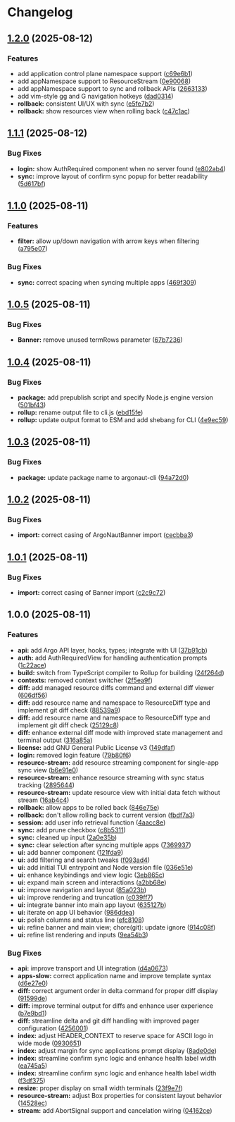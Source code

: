 # Changelog

## [1.2.0](https://github.com/darksworm/argonaut/compare/v1.1.1...v1.2.0) (2025-08-12)


### Features

* add application control plane namespace support ([c69e6b1](https://github.com/darksworm/argonaut/commit/c69e6b197f2dda4f407c2bc4aa07256e0a3546fc))
* add appNamespace support to ResourceStream ([0e90068](https://github.com/darksworm/argonaut/commit/0e90068dd6968e3861e06c23eeba56d03a9cc922))
* add appNamespace support to sync and rollback APIs ([2663133](https://github.com/darksworm/argonaut/commit/26631339d819d5f43c1f3f472686791c850076b0))
* add vim-style gg and G navigation hotkeys ([dad0314](https://github.com/darksworm/argonaut/commit/dad0314d2c5adf7fc48dd958c7a9be2cdfd99b7c))
* **rollback:** consistent UI/UX with sync ([e5fe7b2](https://github.com/darksworm/argonaut/commit/e5fe7b22b35249bda104a825355c11cffcc87f9f))
* **rollback:** show resources view when rolling back ([c47c1ac](https://github.com/darksworm/argonaut/commit/c47c1ac56ed8d19fe3d677b7e7992ca651e75bc5))

## [1.1.1](https://github.com/darksworm/argonaut/compare/v1.1.0...v1.1.1) (2025-08-12)


### Bug Fixes

* **login:** show AuthRequired component when no server found ([e802ab4](https://github.com/darksworm/argonaut/commit/e802ab45f7a89a9e6f05b81b8a0ef8bb693a42ba))
* **sync:** improve layout of confirm sync popup for better readability ([5d617bf](https://github.com/darksworm/argonaut/commit/5d617bf1659f7f4ab3c23d524c5db25da15ffba3))

## [1.1.0](https://github.com/darksworm/argonaut/compare/v1.0.5...v1.1.0) (2025-08-11)


### Features

* **filter:** allow up/down navigation with arrow keys when filtering ([a795e07](https://github.com/darksworm/argonaut/commit/a795e07a4f5e9eb00e435a25b471b7b7b3f676ed))


### Bug Fixes

* **sync:** correct spacing when syncing multiple apps ([469f309](https://github.com/darksworm/argonaut/commit/469f309981757acf572e85fddd8b1455def94937))

## [1.0.5](https://github.com/darksworm/argonaut/compare/v1.0.4...v1.0.5) (2025-08-11)


### Bug Fixes

* **Banner:** remove unused termRows parameter ([67b7236](https://github.com/darksworm/argonaut/commit/67b72360be48f3c13550db7b7c7c43e87e7b7c3d))

## [1.0.4](https://github.com/darksworm/argonaut/compare/v1.0.3...v1.0.4) (2025-08-11)


### Bug Fixes

* **package:** add prepublish script and specify Node.js engine version ([501bf43](https://github.com/darksworm/argonaut/commit/501bf4377edbb684b5f3ecca3d5b0fd67fabedba))
* **rollup:** rename output file to cli.js ([ebd15fe](https://github.com/darksworm/argonaut/commit/ebd15fe0f2462900b49341acf689e987f0343a44))
* **rollup:** update output format to ESM and add shebang for CLI ([4e9ec59](https://github.com/darksworm/argonaut/commit/4e9ec592a86f312df6afa341864076b5f4bc2725))

## [1.0.3](https://github.com/darksworm/argonaut/compare/v1.0.2...v1.0.3) (2025-08-11)


### Bug Fixes

* **package:** update package name to argonaut-cli ([94a72d0](https://github.com/darksworm/argonaut/commit/94a72d0fe25a55462e1a5e34b81f6233a6717d18))

## [1.0.2](https://github.com/darksworm/argonaut/compare/v1.0.1...v1.0.2) (2025-08-11)


### Bug Fixes

* **import:** correct casing of ArgoNautBanner import ([cecbba3](https://github.com/darksworm/argonaut/commit/cecbba3ed0a8e0fb87759d3d3c8ae09b0c7f9a0b))

## [1.0.1](https://github.com/darksworm/argonaut/compare/v1.0.0...v1.0.1) (2025-08-11)


### Bug Fixes

* **import:** correct casing of Banner import ([c2c9c72](https://github.com/darksworm/argonaut/commit/c2c9c722f6b5dd76e7ab3913ad5f18b5c18a927f))

## 1.0.0 (2025-08-11)


### Features

* **api:** add Argo API layer, hooks, types; integrate with UI ([37b91cb](https://github.com/darksworm/argonaut/commit/37b91cb52ac597f4d8bd0743e4633c8ee8348b45))
* **auth:** add AuthRequiredView for handling authentication prompts ([1c22ace](https://github.com/darksworm/argonaut/commit/1c22ace9492ae20a9da565ad303963722dc7b108))
* **build:** switch from TypeScript compiler to Rollup for building ([24f264d](https://github.com/darksworm/argonaut/commit/24f264d48c093dd7f94c25ad86d27965aac2df97))
* **contexts:** removed context switcher ([2f5ea9f](https://github.com/darksworm/argonaut/commit/2f5ea9f34940b4f9f495c044ae88b410a2b7c9e6))
* **diff:** add managed resource diffs command and external diff viewer ([606df56](https://github.com/darksworm/argonaut/commit/606df56d9dc1b622e4f20864d57fc1b3b65af8bb))
* **diff:** add resource name and namespace to ResourceDiff type and implement git diff check ([88539a9](https://github.com/darksworm/argonaut/commit/88539a975b7c3597b3ca26c4af01159f13f06248))
* **diff:** add resource name and namespace to ResourceDiff type and implement git diff check ([25129c8](https://github.com/darksworm/argonaut/commit/25129c8d60ad60837eca174be105a4985ac303c2))
* **diff:** enhance external diff mode with improved state management and terminal output ([316a85a](https://github.com/darksworm/argonaut/commit/316a85a80b0034e7e2a80bed8f7358395a35d8f5))
* **license:** add GNU General Public License v3 ([149dfaf](https://github.com/darksworm/argonaut/commit/149dfaff69b1b9b6f51f9bcc5dade2dd16b3efce))
* **login:** removed login feature ([79b80f6](https://github.com/darksworm/argonaut/commit/79b80f6fa4aba084dba8985230730960d073c1e8))
* **resource-stream:** add resource streaming component for single-app sync view ([b6e91e0](https://github.com/darksworm/argonaut/commit/b6e91e08e8baa60579655845d6271982991b37b3))
* **resource-stream:** enhance resource streaming with sync status tracking ([2895644](https://github.com/darksworm/argonaut/commit/2895644692978ccdfcf1da3902016ed8ac80b04f))
* **resource-stream:** update resource view with initial data fetch without stream ([16ab4c4](https://github.com/darksworm/argonaut/commit/16ab4c4d8485095c639350da6da95b35318a365c))
* **rollback:** allow apps to be rolled back ([846e75e](https://github.com/darksworm/argonaut/commit/846e75e8da56d49fd79fc1733bd6766adbbd59e1))
* **rollback:** don't allow rolling back to current version ([fbdf7a3](https://github.com/darksworm/argonaut/commit/fbdf7a3334b871dc391e063ebae06babfb2964a4))
* **session:** add user info retrieval function ([4aacc8e](https://github.com/darksworm/argonaut/commit/4aacc8ed0008e8ae892c1570c63c4608c934feb5))
* **sync:** add prune checkbox ([c8b5311](https://github.com/darksworm/argonaut/commit/c8b5311f741312026ddba1a694ecf81e7c1219ce))
* **sync:** cleaned up input ([2a0e35b](https://github.com/darksworm/argonaut/commit/2a0e35b3c257d9dd6357ac1761711d39da878640))
* **sync:** clear selection after syncing multiple apps ([7369937](https://github.com/darksworm/argonaut/commit/736993792b1e19f6b122df641f3b6f57aad5f1bc))
* **ui:** add banner component ([121fda9](https://github.com/darksworm/argonaut/commit/121fda93c2d4b0a64e13d8c570a319a05520d55d))
* **ui:** add filtering and search tweaks ([f093ad4](https://github.com/darksworm/argonaut/commit/f093ad42fd5ed920f5642e60353cfa48d74a64f2))
* **ui:** add initial TUI entrypoint and Node version file ([036e51e](https://github.com/darksworm/argonaut/commit/036e51e77bf8ecb2cf9c5e53e22a2955e4279a9a))
* **ui:** enhance keybindings and view logic ([3eb865c](https://github.com/darksworm/argonaut/commit/3eb865ccb8c25e58cf75d972782167f04ee94502))
* **ui:** expand main screen and interactions ([a2bb68e](https://github.com/darksworm/argonaut/commit/a2bb68ea5aca68a4e599a6dac42667c1776e47cd))
* **ui:** improve navigation and layout ([85a023b](https://github.com/darksworm/argonaut/commit/85a023b74d99b1ec3cecf20ef7dae4169623e056))
* **ui:** improve rendering and truncation ([c039ff7](https://github.com/darksworm/argonaut/commit/c039ff71b4f5b984e0f7eb6b2b19588476043adf))
* **ui:** integrate banner into main app layout ([635127b](https://github.com/darksworm/argonaut/commit/635127b0b3f7b17beee4140cafccceedbc890b50))
* **ui:** iterate on app UI behavior ([986ddea](https://github.com/darksworm/argonaut/commit/986ddea35157d73d32ba770ff7a094d83101d4fd))
* **ui:** polish columns and status line ([efc8108](https://github.com/darksworm/argonaut/commit/efc810868912efebb7caad0ac71f1188f7bb8713))
* **ui:** refine banner and main view; chore(git): update ignore ([914c08f](https://github.com/darksworm/argonaut/commit/914c08f0b892d86e082a62db4868a4485bae22d0))
* **ui:** refine list rendering and inputs ([9ea54b3](https://github.com/darksworm/argonaut/commit/9ea54b3955a9eaae2cccbccba5558fc9fdee9491))


### Bug Fixes

* **api:** improve transport and UI integration ([d4a0673](https://github.com/darksworm/argonaut/commit/d4a067373430dd46c4a880be8752ab7db0940838))
* **apps-slow:** correct application name and improve template syntax ([d6e27e0](https://github.com/darksworm/argonaut/commit/d6e27e0daaf10449dda54faa45d3f76ff35e3f27))
* **diff:** correct argument order in delta command for proper diff display ([91599de](https://github.com/darksworm/argonaut/commit/91599de97bc9a1e0dffdd9bbdd81e3b45a44df32))
* **diff:** improve terminal output for diffs and enhance user experience ([b7e9bd1](https://github.com/darksworm/argonaut/commit/b7e9bd1cf58f1f5aa52dfc540e0e7a5a84a9321c))
* **diff:** streamline delta and git diff handling with improved pager configuration ([4256001](https://github.com/darksworm/argonaut/commit/4256001cff10f992935abf27161f6da883878b8a))
* **index:** adjust HEADER_CONTEXT to reserve space for ASCII logo in wide mode ([0930651](https://github.com/darksworm/argonaut/commit/09306511a387cf47f889959c7bec2dd4079b4f1a))
* **index:** adjust margin for sync applications prompt display ([8ade0de](https://github.com/darksworm/argonaut/commit/8ade0de498092d8d19e0e22f22557d7db539a6bf))
* **index:** streamline confirm sync logic and enhance health label width ([ea745a5](https://github.com/darksworm/argonaut/commit/ea745a5398f167dc80f616b0a512655c77b12382))
* **index:** streamline confirm sync logic and enhance health label width ([f3df375](https://github.com/darksworm/argonaut/commit/f3df375b2a2b81deb5b77676f72585012f5f5aea))
* **resize:** proper display on small width terminals ([23f9e7f](https://github.com/darksworm/argonaut/commit/23f9e7f2252cd3b889d3c7d368f30f90b33c1a6a))
* **resource-stream:** adjust Box properties for consistent layout behavior ([14528ec](https://github.com/darksworm/argonaut/commit/14528ec12bee6b8f46c51f6104cef580bd382656))
* **stream:** add AbortSignal support and cancelation wiring ([04162ce](https://github.com/darksworm/argonaut/commit/04162ce1e49d1bc1fcc420abdccda49ea7aba4a0))
